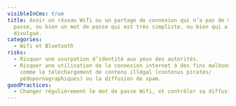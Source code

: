 ```yaml
---
visibleInCms: true
title: Avoir un réseau Wifi ou un partage de connexion qui n’a pas de mots de
  passe, ou bien un mot de passe qui est très simpliste, ou bien qui a été
  divulgué.
categories:
  - Wifi et Bluetooth
risks:
  - Risquer une usurpation d’identité aux yeux des autorités.
  - Risquer une utilisation de la connexion internet à des fins malhonnêtes
    comme le téléchargement de contenu illégal (contenus piratés/
    pédopornographiques) ou la diffusion de spam.
goodPractices:
  - Changer régulièrement le mot de passe Wifi, et contrôler sa diffusion.
---
```

